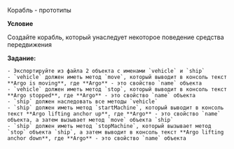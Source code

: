 Корабль - прототипы

**Условие**

Создайте корабль, который унаследует некоторое поведение средства передвижения

**Задание:**

    - Экспортируйте из файла 2 объекта с именами `vehicle` и `ship`
    - `vehicle` должен иметь метод `move`, который выводит в консоль текст **Argo is moving**, где **Argo** - это свойство `name` объекта
    - `vehicle` должен иметь метод `stop`, который выводит в консоль текст **Argo stopped**, где **Argo** - это свойство `name` объекта
    - `ship` должен наследовать все методы `vehicle`
    - `ship` должен иметь метод `startMachine`, который выводит в консоль текст **Argo lifting anchor up**, где **Argo** - это свойство `name` объекта, а затем вызывает метод `move` объекта `ship`
    - `ship` должен иметь метод `stopMachine`, который вызывает метод `stop` объекта `ship`, а затем выводит в консоль текст **Argo lifting anchor down**, где **Argo** - это свойство `name` объекта
